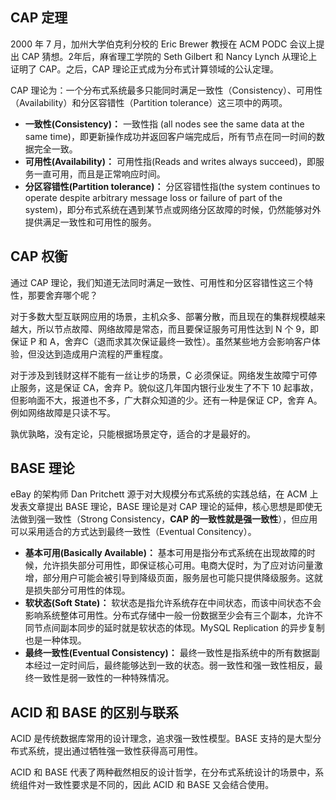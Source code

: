 ## CAP 定理

2000 年 7 月，加州大学伯克利分校的 Eric Brewer 教授在 ACM PODC 会议上提出 CAP 猜想。2年后，麻省理工学院的 Seth Gilbert 和 Nancy Lynch 从理论上证明了 CAP。之后，CAP 理论正式成为分布式计算领域的公认定理。

CAP 理论为：一个分布式系统最多只能同时满足一致性（Consistency）、可用性（Availability）和分区容错性（Partition tolerance）这三项中的两项。

- **一致性(Consistency)：** 一致性指 (all nodes see the same data at the same time)，即更新操作成功并返回客户端完成后，所有节点在同一时间的数据完全一致。
- **可用性(Availability)：** 可用性指(Reads and writes always succeed)，即服务一直可用，而且是正常响应时间。
- **分区容错性(Partition tolerance)：** 分区容错性指(the system continues to operate despite arbitrary message loss or failure of part of the system)，即分布式系统在遇到某节点或网络分区故障的时候，仍然能够对外提供满足一致性和可用性的服务。

## CAP 权衡

通过 CAP 理论，我们知道无法同时满足一致性、可用性和分区容错性这三个特性，那要舍弃哪个呢？

对于多数大型互联网应用的场景，主机众多、部署分散，而且现在的集群规模越来越大，所以节点故障、网络故障是常态，而且要保证服务可用性达到 N 个 9，即保证 P 和 A，舍弃C（退而求其次保证最终一致性）。虽然某些地方会影响客户体验，但没达到造成用户流程的严重程度。

对于涉及到钱财这样不能有一丝让步的场景，C 必须保证。网络发生故障宁可停止服务，这是保证 CA，舍弃 P。貌似这几年国内银行业发生了不下 10 起事故，但影响面不大，报道也不多，广大群众知道的少。还有一种是保证 CP，舍弃 A。例如网络故障是只读不写。

孰优孰略，没有定论，只能根据场景定夺，适合的才是最好的。

## BASE 理论

eBay 的架构师 Dan Pritchett 源于对大规模分布式系统的实践总结，在 ACM 上发表文章提出 BASE 理论，BASE 理论是对 CAP 理论的延伸，核心思想是即使无法做到强一致性（Strong Consistency，**CAP 的一致性就是强一致性**），但应用可以采用适合的方式达到最终一致性（Eventual Consitency）。

- **基本可用(Basically Available)：** 基本可用是指分布式系统在出现故障的时候，允许损失部分可用性，即保证核心可用。电商大促时，为了应对访问量激增，部分用户可能会被引导到降级页面，服务层也可能只提供降级服务。这就是损失部分可用性的体现。
- **软状态(Soft State)：** 软状态是指允许系统存在中间状态，而该中间状态不会影响系统整体可用性。分布式存储中一般一份数据至少会有三个副本，允许不同节点间副本同步的延时就是软状态的体现。MySQL Replication 的异步复制也是一种体现。
- **最终一致性(Eventual Consistency)：** 最终一致性是指系统中的所有数据副本经过一定时间后，最终能够达到一致的状态。弱一致性和强一致性相反，最终一致性是弱一致性的一种特殊情况。

## ACID 和 BASE 的区别与联系

ACID 是传统数据库常用的设计理念，追求强一致性模型。BASE 支持的是大型分布式系统，提出通过牺牲强一致性获得高可用性。

ACID 和 BASE 代表了两种截然相反的设计哲学，在分布式系统设计的场景中，系统组件对一致性要求是不同的，因此 ACID 和 BASE 又会结合使用。
